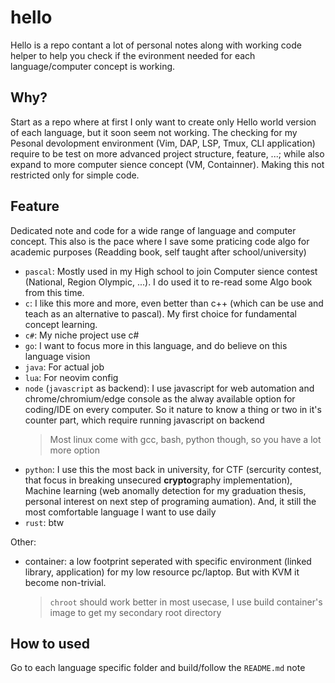# hello
Hello is a repo contant a lot of personal notes along with working code helper to help you check if the evironment needed for each language/computer concept is working.

## Why?
Start as a repo where at first I only want to create only Hello world version of each language, but it soon seem not working. The checking for my Pesonal devolopment environment (Vim, DAP, LSP, Tmux, CLI application) require to be test on more advanced project structure, feature, ...; while also expand to more computer sience concept (VM, Containner). Making this not restricted only for simple code.

## Feature
Dedicated note and code for a wide range of language and computer concept. This also is the pace where I save some praticing code algo for academic purposes (Readding book, self taught after school/university)
- `pascal`: Mostly used in my High school to join Computer sience contest (National, Region Olympic, ...). I do used it to re-read some Algo book from this time.
- `c`: I like this more and more, even better than c++ (which can be use and teach as an alternative to pascal). My first choice for fundamental concept learning.
- `c#`: My niche project use c#
- `go`: I want to focus more in this language, and do believe on this language vision
- `java`: For actual job
- `lua`: For neovim config
- `node` (`javascript` as backend): I use javascript for web automation and chrome/chromium/edge console as the alway available option for coding/IDE on every computer. So it nature to know a thing or two in it's counter part, which require running javascript on backend 
    > Most linux come with gcc, bash, python though, so you have a lot more option
- `python`: I use this the most back in university, for CTF (sercurity contest, that focus in breaking unsecured **crypto**graphy implementation), Machine learning (web anomally detection for my graduation thesis, personal interest on next step of programing aumation). And, it still the most comfortable language I want to use daily
- `rust`: btw

Other:
- container: a low footprint seperated with specific environment (linked library, application) for my low resource pc/laptop. But with KVM it become non-trivial.
    > `chroot` should work better in most usecase, I use build container's image to get my secondary root directory

## How to used

Go to each language specific folder and build/follow the `README.md` note
